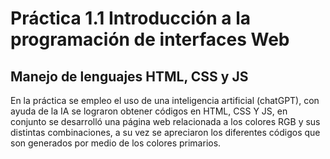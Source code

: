 # Práctica 1.1 Introducción a la programación de interfaces Web

## Manejo de lenguajes HTML, CSS y JS

En la práctica se empleo el uso de una inteligencia artificial (chatGPT), con ayuda de la IA se lograron obtener códigos en HTML, CSS Y JS, en conjunto se desarrolló una página web relacionada a los colores RGB y sus distintas combinaciones, a su vez se apreciaron los diferentes códigos que son generados por medio de los colores primarios.
